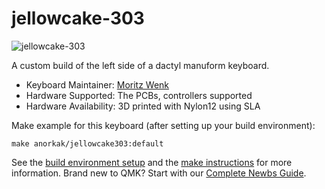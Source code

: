 # jellowcake-303

![jellowcake-303](jellowcake-dactyl-manuform.png)

A custom build of the left side of a dactyl manuform keyboard.

* Keyboard Maintainer: [Moritz Wenk](https://github.com/anorak-47)
* Hardware Supported: The PCBs, controllers supported
* Hardware Availability: 3D printed with Nylon12 using SLA

Make example for this keyboard (after setting up your build environment):

    make anorkak/jellowcake303:default

See the [build environment setup](https://docs.qmk.fm/#/getting_started_build_tools) and the [make instructions](https://docs.qmk.fm/#/getting_started_make_guide) for more information. Brand new to QMK? Start with our [Complete Newbs Guide](https://docs.qmk.fm/#/newbs).
